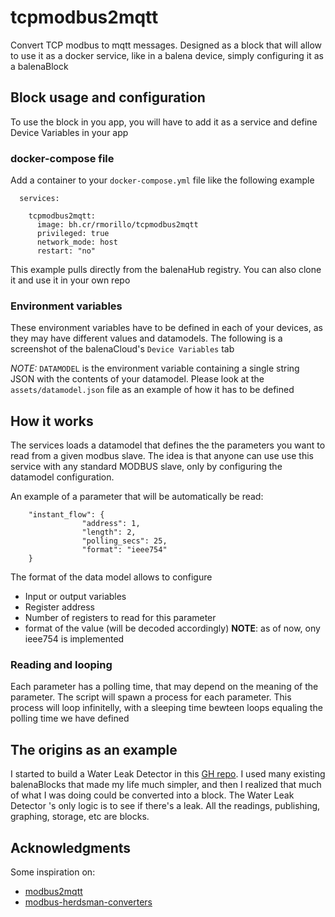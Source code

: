 # tcpmodbus2mqtt
Convert TCP modbus to mqtt messages.
Designed as a block that will allow to use it as a docker service, like in a balena device, simply configuring it as a balenaBlock

## Block usage and configuration
To use the block in you app, you will have to add it as a service and define Device Variables in your app

### docker-compose file
Add a container to your `docker-compose.yml` file like the following example

````
  services:

    tcpmodbus2mqtt:
      image: bh.cr/rmorillo/tcpmodbus2mqtt
      privileged: true
      network_mode: host
      restart: "no"
````
This example pulls directly from the balenaHub registry. You can also clone it and use it in your own repo

### Environment variables
These environment variables have to be defined in each of your devices, as they may have different values and datamodels.
The following is a screenshot of the balenaCloud's `Device Variables` tab



_NOTE:_ `DATAMODEL` is the environment variable containing a single string JSON with the contents of your datamodel. Please look at the `assets/datamodel.json` file as an example of how it has to be defined



## How it works
The services loads a datamodel that defines the  the parameters you want to read from a given modbus slave. The idea is that anyone can use use this service with any standard MODBUS slave, only by configuring the datamodel configuration. 

An example of a parameter that will be automatically be read:

```
    "instant_flow": {
                "address": 1,
                "length": 2,
                "polling_secs": 25,
                "format": "ieee754"
    }
```

The format of the data model allows to configure

* Input or output variables
* Register address
* Number of registers to read for this parameter
* format of the value (will be decoded accordingly) __NOTE__: as of now, ony ieee754 is implemented

### Reading and looping
Each parameter has a polling time, that may depend on the meaning of the parameter. The script will spawn a process for each parameter. This process will loop infinitelly, with a sleeping time bewteen loops equaling the polling time we have defined



## The origins as an example
I started to build a Water Leak Detector in this [GH repo](https://github.com/rmorillo24/WaterLeakDetector). I used many existing balenaBlocks that made my life much simpler, and then I realized that much of what I was doing could be converted into a block.
The Water Leak Detector 's only logic is to see if there's a leak. All the readings, publishing, graphing, storage, etc are blocks.


## Acknowledgments
Some inspiration on:
* [modbus2mqtt](https://github.com/Instathings/modbus2mqtt)
* [modbus-herdsman-converters](https://github.com/Instathings/modbus-herdsman-converters)
